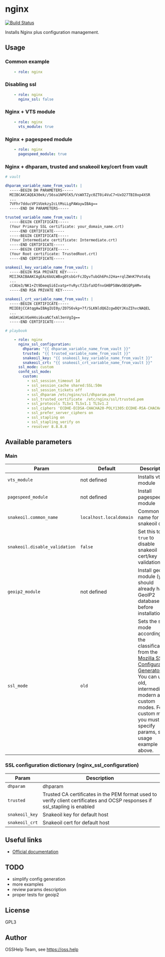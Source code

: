 # nginx

[![Build Status](https://drone.osshelp.ru/api/badges/ansible/nginx/status.svg)](https://drone.osshelp.ru/ansible/nginx)

Installs Nginx plus configuration management.

## Usage

### Common example

```yaml
    - role: nginx
```

### Disabling ssl

```yaml
    - role: nginx
      nginx_ssl: false
```

### Nginx + VTS module

```yaml
    - role: nginx
      vts_module: true
```

### Nginx + pagespeed module

```yaml
    - role: nginx
      pagespeed_module: true
```

### Nginx + dhparam, trusted and snakeoil key/cert from vault

```yaml
# vault

dhparam_variable_name_from_vault: |
  -----BEGIN DH PARAMETERS-----
  MIIBCAKCAQEA30ek//56sa1NPOlK5/VsWXTZyc0ZT0i4VuC7+UxO27TBI0xp4XSR
  ...
  7VFhr7dducVP1VUekzy2cLtMsLLgPAWaywIBAg==
  -----END DH PARAMETERS-----

trusted_variable_name_from_vault: |
  -----BEGIN CERTIFICATE-----
  (Your Primary SSL certificate: your_domain_name.crt)
  -----END CERTIFICATE-----
  -----BEGIN CERTIFICATE-----
  (Your Intermediate certificate: Intermediate.crt)
  -----END CERTIFICATE-----
  -----BEGIN CERTIFICATE-----
  (Your Root certificate: TrustedRoot.crt)
  -----END CERTIFICATE-----

snakeoil_key_variable_name_from_vault: |
  -----BEGIN RSA PRIVATE KEY-----
  MIIJKAIBAAKCAgEAz6bULWBxgOtsbGrFcJDyvTubGh6PnJ2Ha+rqlZWnK7PotoEq
  ...
  cCAUe3/NK1+Zt9DemqSi6Ivatp+YvRycfJZofaXDfnvGHBP58WvOBSQPpHM=
  -----END RSA PRIVATE KEY-----

snakeoil_crt_variable_name_from_vault: |
  -----BEGIN CERTIFICATE-----
  MIIE8jCCAtqgAwIBAgIUI0y/ZO7S6vkp+7f/SLKNldQ6ZcgwDQYJKoZIhvcNAQEL
  ...
  mGbKLWiVGeH4si6xaNCfxAl3enVgIg==
  -----END CERTIFICATE-----

# playbook

    - role: nginx
      nginx_ssl_configuration:
        dhparam: "{{ dhparam_variable_name_from_vault }}"
        trusted: "{{ trusted_variable_name_from_vault }}"
        snakeoil_key: "{{ snakeoil_key_variable_name_from_vault }}"
        snakeoil_crt: "{{ snakeoil_crt_variable_name_from_vault }}"
      ssl_mode: custom
      confd_ssl_mode:
        custom:
          - ssl_session_timeout 1d
          - ssl_session_cache shared:SSL:50m
          - ssl_session_tickets off
          - ssl_dhparam /etc/nginx/ssl/dhparam.pem
          - ssl_trusted_certificate  /etc/nginx/ssl/trusted.pem
          - ssl_protocols TLSv1 TLSv1.1 TLSv1.2
          - ssl_ciphers 'ECDHE-ECDSA-CHACHA20-POLY1305:ECDHE-RSA-CHACHA20-POLY1305:ECDHE-ECDSA-AES128-GCM-SHA256:ECDHE-RSA-AES128-GCM-SHA256:ECDHE-ECDSA-AES256-GCM-SHA384:ECDHE-RSA-AES256-GCM-SHA384:DHE-RSA-AES128-GCM-SHA256:DHE-RSA-AES256-GCM-SHA384:ECDHE-ECDSA-AES128-SHA256:ECDHE-RSA-AES128-SHA256:ECDHE-ECDSA-AES128-SHA:ECDHE-RSA-AES256-SHA384:ECDHE-RSA-AES128-SHA:ECDHE-ECDSA-AES256-SHA384:ECDHE-ECDSA-AES256-SHA:ECDHE-RSA-AES256-SHA:DHE-RSA-AES128-SHA256:DHE-RSA-AES128-SHA:DHE-RSA-AES256-SHA256:DHE-RSA-AES256-SHA:ECDHE-ECDSA-DES-CBC3-SHA:ECDHE-RSA-DES-CBC3-SHA:EDH-RSA-DES-CBC3-SHA:AES128-GCM-SHA256:AES256-GCM-SHA384:AES128-SHA256:AES256-SHA256:AES128-SHA:AES256-SHA:DES-CBC3-SHA:!DSS'  # noqa 204
          - ssl_prefer_server_ciphers on
          - ssl_stapling on
          - ssl_stapling_verify on
          - resolver 8.8.8.8
```

## Available parameters

### Main

| Param | Default | Description |
| -------- | -------- | -------- |
| `vts_module` | not defined | Installs vts module |
| `pagespeed_module` | not defined | Install pagespeed module |
| `snakeoil.common_name` | `localhost.localdomain` | Common name for snakeoil cert. |
| `snakeoil.disable_validation` | `false` | Set this to `true` to disable snakeoil cert/key validation. |
| `geoip2_module` | not defined | Install geoip2 module (you should already have GeoIP2 databases before installation) |
| `ssl_mode` | `old` | Sets the ssl mode according to the classification from the [Mozilla SSL Configuration Generator](https://ssl-config.mozilla.org/). You can use old, intermediate, modern and custom modes. For custom mode you must specify params, see usage example above. |

### SSL configuration dictionary (nginx_ssl_configuration)

| Param | Description |
| -------- | -------- |
| `dhparam` | dhparam |
| `trusted` | Trusted CA certificates in the PEM format used to verify client certificates and OCSP responses if ssl_stapling is enabled |
| `snakeoil_key` | Snakeoil key for default host |
| `snakeoil_crt` | Snakeoil cert for default host |

## Useful links

- [Official documentation](https://nginx.org/en/docs/)

## TODO

- simplify config generation
- more examples
- review params description
- proper tests for geoip2

## License

GPL3

## Author

OSSHelp Team, see <https://oss.help>
